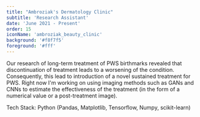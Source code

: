 ```yaml
---
title: "Ambroziak's Dermatology Clinic"
subtitle: 'Research Assistant'
date: 'June 2021 - Present'
order: 15
iconName: 'ambroziak_beauty_clinic'
background: '#f8f7f5'
foreground: '#fff'
---
```


Our research of long-term treatment of PWS birthmarks revealed that discontinuation of treatment leads to a worsening of the condition. Consequently, this lead to introduction of a novel sustained treatment for PWS. Right now I'm working on using imaging methods such as GANs and CNNs to estimate the effectiveness of the treatment (in the form of a numerical value or a post-treatment image).

Tech Stack: Python (Pandas, Matplotlib, Tensorflow, Numpy, scikit-learn)

